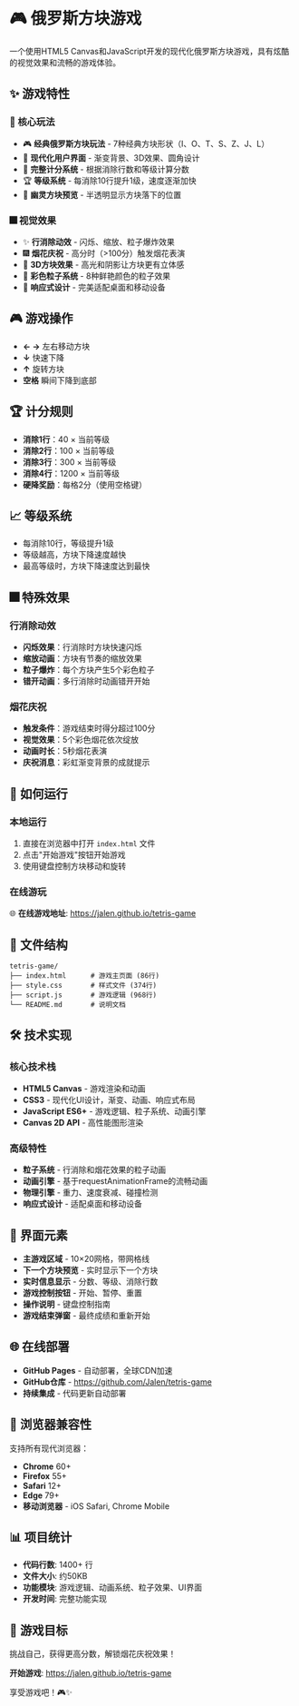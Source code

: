 # 🎮 俄罗斯方块游戏

一个使用HTML5 Canvas和JavaScript开发的现代化俄罗斯方块游戏，具有炫酷的视觉效果和流畅的游戏体验。

## ✨ 游戏特性

### 🎯 核心玩法
- 🎮 **经典俄罗斯方块玩法** - 7种经典方块形状（I、O、T、S、Z、J、L）
- 🎨 **现代化用户界面** - 渐变背景、3D效果、圆角设计
- 🎯 **完整计分系统** - 根据消除行数和等级计算分数
- 🏆 **等级系统** - 每消除10行提升1级，速度逐渐加快
- 👻 **幽灵方块预览** - 半透明显示方块落下的位置

### 🎆 视觉效果
- ✨ **行消除动效** - 闪烁、缩放、粒子爆炸效果
- 🎆 **烟花庆祝** - 高分时（>100分）触发烟花表演
- 🎨 **3D方块效果** - 高光和阴影让方块更有立体感
- 🌈 **彩色粒子系统** - 8种鲜艳颜色的粒子效果
- 📱 **响应式设计** - 完美适配桌面和移动设备

## 🎮 游戏操作

- **← →** 左右移动方块
- **↓** 快速下降
- **↑** 旋转方块
- **空格** 瞬间下降到底部

## 🏆 计分规则

- **消除1行**：40 × 当前等级
- **消除2行**：100 × 当前等级
- **消除3行**：300 × 当前等级
- **消除4行**：1200 × 当前等级
- **硬降奖励**：每格2分（使用空格键）

## 📈 等级系统

- 每消除10行，等级提升1级
- 等级越高，方块下降速度越快
- 最高等级时，方块下降速度达到最快

## 🎆 特殊效果

### 行消除动效
- **闪烁效果**：行消除时方块快速闪烁
- **缩放动画**：方块有节奏的缩放效果
- **粒子爆炸**：每个方块产生5个彩色粒子
- **错开动画**：多行消除时动画错开开始

### 烟花庆祝
- **触发条件**：游戏结束时得分超过100分
- **视觉效果**：5个彩色烟花依次绽放
- **动画时长**：5秒烟花表演
- **庆祝消息**：彩虹渐变背景的成就提示

## 🚀 如何运行

### 本地运行
1. 直接在浏览器中打开 `index.html` 文件
2. 点击"开始游戏"按钮开始游戏
3. 使用键盘控制方块移动和旋转

### 在线游玩
🌐 **在线游戏地址**: https://jalen.github.io/tetris-game

## 📁 文件结构

```
tetris-game/
├── index.html      # 游戏主页面 (86行)
├── style.css       # 样式文件 (374行)
├── script.js       # 游戏逻辑 (968行)
└── README.md       # 说明文档
```

## 🛠️ 技术实现

### 核心技术栈
- **HTML5 Canvas** - 游戏渲染和动画
- **CSS3** - 现代化UI设计，渐变、动画、响应式布局
- **JavaScript ES6+** - 游戏逻辑、粒子系统、动画引擎
- **Canvas 2D API** - 高性能图形渲染

### 高级特性
- **粒子系统** - 行消除和烟花效果的粒子动画
- **动画引擎** - 基于requestAnimationFrame的流畅动画
- **物理引擎** - 重力、速度衰减、碰撞检测
- **响应式设计** - 适配桌面和移动设备

## 🎨 界面元素

- **主游戏区域** - 10×20网格，带网格线
- **下一个方块预览** - 实时显示下一个方块
- **实时信息显示** - 分数、等级、消除行数
- **游戏控制按钮** - 开始、暂停、重置
- **操作说明** - 键盘控制指南
- **游戏结束弹窗** - 最终成绩和重新开始

## 🌐 在线部署

- **GitHub Pages** - 自动部署，全球CDN加速
- **GitHub仓库** - https://github.com/Jalen/tetris-game
- **持续集成** - 代码更新自动部署

## 🔧 浏览器兼容性

支持所有现代浏览器：
- **Chrome** 60+
- **Firefox** 55+
- **Safari** 12+
- **Edge** 79+
- **移动浏览器** - iOS Safari, Chrome Mobile

## 📊 项目统计

- **代码行数**: 1400+ 行
- **文件大小**: 约50KB
- **功能模块**: 游戏逻辑、动画系统、粒子效果、UI界面
- **开发时间**: 完整功能实现

## 🎯 游戏目标

挑战自己，获得更高分数，解锁烟花庆祝效果！

**开始游戏**: https://jalen.github.io/tetris-game

享受游戏吧！🎮✨
